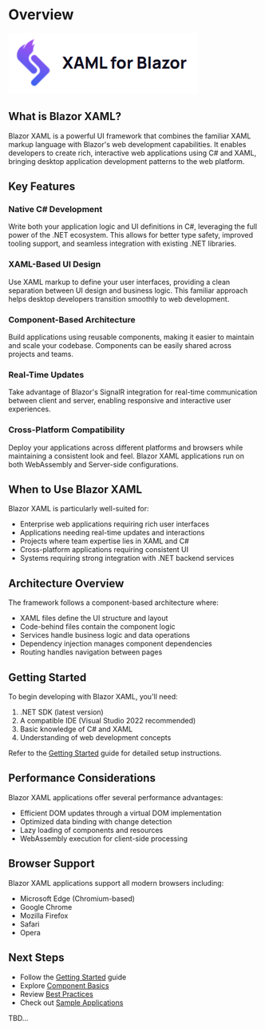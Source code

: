 # Overview

![image](https://raw.githubusercontent.com/UserwareDocumentation/example/main/docs/XAMLforBlazor/general/images/1734510013754-image.png)

## What is Blazor XAML?

Blazor XAML is a powerful UI framework that combines the familiar XAML markup language with Blazor's web development capabilities. It enables developers to create rich, interactive web applications using C# and XAML, bringing desktop application development patterns to the web platform.

## Key Features

### Native C# Development
Write both your application logic and UI definitions in C#, leveraging the full power of the .NET ecosystem. This allows for better type safety, improved tooling support, and seamless integration with existing .NET libraries.

### XAML-Based UI Design
Use XAML markup to define your user interfaces, providing a clean separation between UI design and business logic. This familiar approach helps desktop developers transition smoothly to web development.

### Component-Based Architecture
Build applications using reusable components, making it easier to maintain and scale your codebase. Components can be easily shared across projects and teams.

### Real-Time Updates
Take advantage of Blazor's SignalR integration for real-time communication between client and server, enabling responsive and interactive user experiences.

### Cross-Platform Compatibility
Deploy your applications across different platforms and browsers while maintaining a consistent look and feel. Blazor XAML applications run on both WebAssembly and Server-side configurations.

## When to Use Blazor XAML

Blazor XAML is particularly well-suited for:

- Enterprise web applications requiring rich user interfaces
- Applications needing real-time updates and interactions
- Projects where team expertise lies in XAML and C#
- Cross-platform applications requiring consistent UI
- Systems requiring strong integration with .NET backend services

## Architecture Overview

The framework follows a component-based architecture where:

- XAML files define the UI structure and layout
- Code-behind files contain the component logic
- Services handle business logic and data operations
- Dependency injection manages component dependencies
- Routing handles navigation between pages

## Getting Started

To begin developing with Blazor XAML, you'll need:

1. .NET SDK (latest version)
2. A compatible IDE (Visual Studio 2022 recommended)
3. Basic knowledge of C# and XAML
4. Understanding of web development concepts

Refer to the [Getting Started](./getting-started.md) guide for detailed setup instructions.

## Performance Considerations

Blazor XAML applications offer several performance advantages:

- Efficient DOM updates through a virtual DOM implementation
- Optimized data binding with change detection
- Lazy loading of components and resources
- WebAssembly execution for client-side processing

## Browser Support

Blazor XAML applications support all modern browsers including:

- Microsoft Edge (Chromium-based)
- Google Chrome
- Mozilla Firefox
- Safari
- Opera

## Next Steps

- Follow the [Getting Started](./getting-started.md) guide
- Explore [Component Basics](./components/basics.md)
- Review [Best Practices](./best-practices.md)
- Check out [Sample Applications](./samples/index.md)

TBD...